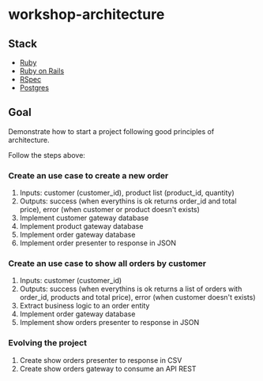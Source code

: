 # workshop-architecture

## Stack
- [Ruby](https://www.ruby-lang.org/en/)
- [Ruby on Rails](https://rubyonrails.org/)
- [RSpec](http://rspec.info/)
- [Postgres](https://www.postgresql.org/)

## Goal
Demonstrate how to start a project following good principles of architecture.

Follow the steps above:

### Create an use case to create a new order
1. Inputs: customer (customer_id), product list (product_id, quantity)
1. Outputs: success (when everythins is ok returns order_id and total price), error (when customer or product doesn't exists)
1. Implement customer gateway database
1. Implement product gateway database
1. Implement order gateway database
1. Implement order presenter to response in JSON

### Create an use case to show all orders by customer
1. Inputs: customer (customer_id)
1. Outputs: success (when everythins is ok returns a list of orders with order_id, products and total price), error (when customer doesn't exists)
1. Extract business logic to an order entity
1. Implement order gateway database
1. Implement show orders presenter to response in JSON

### Evolving the project
1. Create show orders presenter to response in CSV
1. Create show orders gateway to consume an API REST
